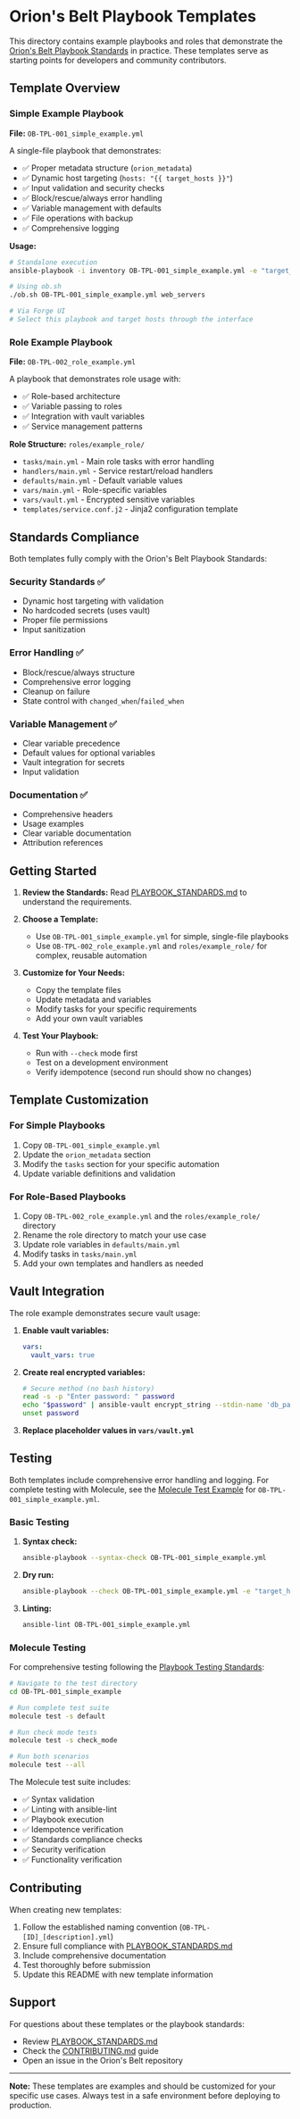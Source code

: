 # Orion's Belt Playbook Templates

This directory contains example playbooks and roles that demonstrate the [Orion's Belt Playbook Standards](../docs/PLAYBOOK_STANDARDS.md) in practice. These templates serve as starting points for developers and community contributors.

## Template Overview

### Simple Example Playbook
**File:** `OB-TPL-001_simple_example.yml`

A single-file playbook that demonstrates:
- ✅ Proper metadata structure (`orion_metadata`)
- ✅ Dynamic host targeting (`hosts: "{{ target_hosts }}"`)
- ✅ Input validation and security checks
- ✅ Block/rescue/always error handling
- ✅ Variable management with defaults
- ✅ File operations with backup
- ✅ Comprehensive logging

**Usage:**
```bash
# Standalone execution
ansible-playbook -i inventory OB-TPL-001_simple_example.yml -e "target_hosts=web_servers"

# Using ob.sh
./ob.sh OB-TPL-001_simple_example.yml web_servers

# Via Forge UI
# Select this playbook and target hosts through the interface
```

### Role Example Playbook
**File:** `OB-TPL-002_role_example.yml`

A playbook that demonstrates role usage with:
- ✅ Role-based architecture
- ✅ Variable passing to roles
- ✅ Integration with vault variables
- ✅ Service management patterns

**Role Structure:** `roles/example_role/`
- `tasks/main.yml` - Main role tasks with error handling
- `handlers/main.yml` - Service restart/reload handlers
- `defaults/main.yml` - Default variable values
- `vars/main.yml` - Role-specific variables
- `vars/vault.yml` - Encrypted sensitive variables
- `templates/service.conf.j2` - Jinja2 configuration template

## Standards Compliance

Both templates fully comply with the Orion's Belt Playbook Standards:

### Security Standards ✅
- Dynamic host targeting with validation
- No hardcoded secrets (uses vault)
- Proper file permissions
- Input sanitization

### Error Handling ✅
- Block/rescue/always structure
- Comprehensive error logging
- Cleanup on failure
- State control with `changed_when`/`failed_when`

### Variable Management ✅
- Clear variable precedence
- Default values for optional variables
- Vault integration for secrets
- Input validation

### Documentation ✅
- Comprehensive headers
- Usage examples
- Clear variable documentation
- Attribution references

## Getting Started

1. **Review the Standards:** Read [PLAYBOOK_STANDARDS.md](../docs/PLAYBOOK_STANDARDS.md) to understand the requirements.

2. **Choose a Template:**
   - Use `OB-TPL-001_simple_example.yml` for simple, single-file playbooks
   - Use `OB-TPL-002_role_example.yml` and `roles/example_role/` for complex, reusable automation

3. **Customize for Your Needs:**
   - Copy the template files
   - Update metadata and variables
   - Modify tasks for your specific requirements
   - Add your own vault variables

4. **Test Your Playbook:**
   - Run with `--check` mode first
   - Test on a development environment
   - Verify idempotence (second run should show no changes)

## Template Customization

### For Simple Playbooks
1. Copy `OB-TPL-001_simple_example.yml`
2. Update the `orion_metadata` section
3. Modify the `tasks` section for your specific automation
4. Update variable definitions and validation

### For Role-Based Playbooks
1. Copy `OB-TPL-002_role_example.yml` and the `roles/example_role/` directory
2. Rename the role directory to match your use case
3. Update role variables in `defaults/main.yml`
4. Modify tasks in `tasks/main.yml`
5. Add your own templates and handlers as needed

## Vault Integration

The role example demonstrates secure vault usage:

1. **Enable vault variables:**
   ```yaml
   vars:
     vault_vars: true
   ```

2. **Create real encrypted variables:**
   ```bash
   # Secure method (no bash history)
   read -s -p "Enter password: " password
   echo "$password" | ansible-vault encrypt_string --stdin-name 'db_password' -
   unset password
   ```

3. **Replace placeholder values in `vars/vault.yml`**

## Testing

Both templates include comprehensive error handling and logging. For complete testing with Molecule, see the [Molecule Test Example](OB-TPL-001_simple_example/README.md) for `OB-TPL-001_simple_example.yml`.

### Basic Testing

1. **Syntax check:**
   ```bash
   ansible-playbook --syntax-check OB-TPL-001_simple_example.yml
   ```

2. **Dry run:**
   ```bash
   ansible-playbook --check OB-TPL-001_simple_example.yml -e "target_hosts=localhost"
   ```

3. **Linting:**
   ```bash
   ansible-lint OB-TPL-001_simple_example.yml
   ```

### Molecule Testing

For comprehensive testing following the [Playbook Testing Standards](../docs/PLAYBOOK_STANDARDS.md):

```bash
# Navigate to the test directory
cd OB-TPL-001_simple_example

# Run complete test suite
molecule test -s default

# Run check mode tests
molecule test -s check_mode

# Run both scenarios
molecule test --all
```

The Molecule test suite includes:
- ✅ Syntax validation
- ✅ Linting with ansible-lint
- ✅ Playbook execution
- ✅ Idempotence verification
- ✅ Standards compliance checks
- ✅ Security verification
- ✅ Functionality verification

## Contributing

When creating new templates:

1. Follow the established naming convention (`OB-TPL-[ID]_[description].yml`)
2. Ensure full compliance with [PLAYBOOK_STANDARDS.md](../docs/PLAYBOOK_STANDARDS.md)
3. Include comprehensive documentation
4. Test thoroughly before submission
5. Update this README with new template information

## Support

For questions about these templates or the playbook standards:
- Review [PLAYBOOK_STANDARDS.md](../docs/PLAYBOOK_STANDARDS.md)
- Check the [CONTRIBUTING.md](../CONTRIBUTING.md) guide
- Open an issue in the Orion's Belt repository

---

**Note:** These templates are examples and should be customized for your specific use cases. Always test in a safe environment before deploying to production.
